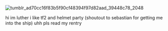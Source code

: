 ![tumblr_ad70cc16f83b5f90cf48394f97d82aad_39448c78_2048](https://github.com/user-attachments/assets/a88811d1-3130-403b-a938-857ed7454b56)

hi im luther i like tf2 and helmet party (shoutout to sebastian for getting me into the ship)
uhh pls read my rentry
<!--
**fukouna/fukouna** is a ✨ _special_ ✨ repository because its `README.md` (this file) appears on your GitHub profile.

Here are some ideas to get you started:

- 🔭 I’m currently working on![Uploading tumblr_ad70cc16f83b5f90cf48394f97d82aad_39448c78_2048.jpg…]()
 ...
- 🌱 I’m currently learning ...
- 👯 I’m looking to collaborate on ...
- 🤔 I’m looking for help with ...
- 💬 Ask me about ...
- 📫 How to reach me: ...
- 😄 Pronouns: ...
- ⚡ Fun fact: ...
-->

